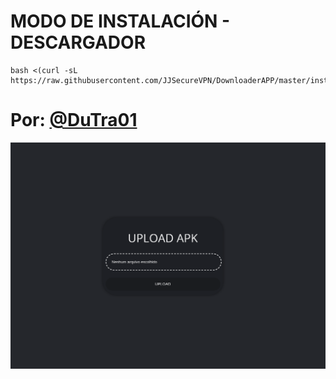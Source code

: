 # MODO DE INSTALACIÓN - DESCARGADOR

```
bash <(curl -sL https://raw.githubusercontent.com/JJSecureVPN/DownloaderAPP/master/install.sh)
```

# Por: [@DuTra01](https://t.me/DuTra01)

![Captura de pantalla](https://raw.githubusercontent.com/JJSecureVPN/DownloaderAPP/master/screenshot.png)